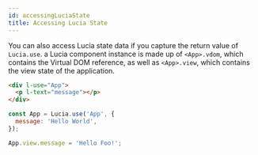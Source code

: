 ```yaml
---
id: accessingLuciaState
title: Accessing Lucia State
---
```


You can also access Lucia state data if you capture the return value of `Lucia.use`. a Lucia component instance is made up of `<App>.vdom`, which contains the Virtual DOM reference, as well as `<App>.view`, which contains the view state of the application.

```html
<div l-use="App">
  <p l-text="message"></p>
</div>
```

```javascript
const App = Lucia.use('App', {
  message: 'Hello World',
});

App.view.message = 'Hello Foo!';
```
